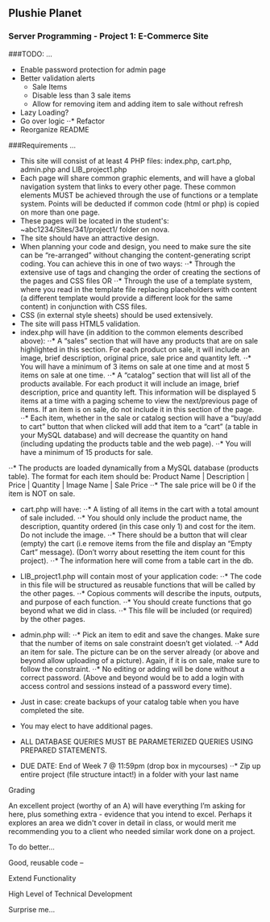 ## Plushie Planet
### Server Programming - Project 1: E-Commerce Site

###TODO:
...
+ Enable password protection for admin page
+ Better validation alerts
  * Sale Items
  * Disable less than 3 sale items
  * Allow for removing item and adding item to sale without refresh
+ Lazy Loading?
+ Go over logic
⋅⋅* Refactor
+ Reorganize README

###Requirements
...
+ This site will consist of at least 4 PHP files: index.php, cart.php, admin.php and LIB_project1.php
+ Each page will share common graphic elements, and will have a global navigation system that links to every other page. These common elements MUST be achieved through the use of functions or a template system. Points will be deducted if common code (html or php) is copied on more than one page.
+ These pages will be located in the student's: ~abc1234/Sites/341/project1/ folder on nova.
+ The site should have an attractive design.
+ When planning your code and design, you need to make sure the site can be “re-arranged” without changing the content-generating script coding. You can achieve this in one of two ways:
⋅⋅* Through the extensive use of
tags and changing the order of creating the sections of the pages and CSS files OR
⋅⋅* Through the use of a template system, where you read in the template file replacing placeholders with content (a different template would provide a different look for the same content) in conjunction with CSS files.
+ CSS (in external style sheets) should be used extensively.
+ The site will pass HTML5 validation.
+ index.php will have (in addition to the common elements described above):
⋅⋅* A “sales” section that will have any products that are on sale highlighted in this section. For each product on sale, it will include an image, brief description, original price, sale price and quantity left.
⋅⋅* You will have a minimum of 3 items on sale at one time and at most 5 items on sale at one time.
⋅⋅* A “catalog” section that will list all of the products available. For each product it will include an image, brief description, price and quantity left. This information will be displayed 5 items at a time with a paging scheme to view the next/previous page of items. If an item is on sale, do not include it in this section of the page.
⋅⋅* Each item, whether in the sale or catalog section will have a “buy/add to cart” button that when clicked will add that item to a “cart” (a table in your MySQL database) and will decrease the quantity on hand (including updating the products table and the web page).
⋅⋅* You will have a minimum of 15 products for sale.

⋅⋅* The products are loaded dynamically from a MySQL database (products table). The format for each item should be:
  Product Name | Description | Price | Quantity | Image Name | Sale Price
⋅⋅* The sale price will be 0 if the item is NOT on sale.
+ cart.php will have:
⋅⋅* A listing of all items in the cart with a total amount of sale included.
⋅⋅* You should only include the product name, the description, quantity ordered (in this case only 1) and cost for the item. Do not include the image.
⋅⋅* There should be a button that will clear (empty) the cart (i.e remove items from the file and display an “Empty Cart” message). (Don’t worry about resetting the item count for this project).
⋅⋅* The information here will come from a table cart in the db.

+ LIB_project1.php will contain most of your application code:
⋅⋅* The code in this file will be structured as reusable functions that will be called by the other pages.
⋅⋅* Copious comments will describe the inputs, outputs, and purpose of each function.
⋅⋅* You should create functions that go beyond what we did in class.
⋅⋅* This file will be included (or required) by the other pages.
+ admin.php will:
⋅⋅* Pick an item to edit and save the changes. Make sure that the number of items on sale constraint doesn’t get violated.
⋅⋅* Add an item for sale. The picture can be on the server already (or above and beyond allow uploading of a picture). Again, if it is on sale, make sure to follow the constraint.
⋅⋅* No editing or adding will be done without a correct password. (Above and beyond would be to add a login with access control and sessions instead of a password every time).
+ Just in case: create backups of your catalog table when you have completed the site.
+ You may elect to have additional pages.
+ ALL DATABASE QUERIES MUST BE PARAMETERIZED QUERIES USING PREPARED STATEMENTS.
+ DUE DATE: End of Week 7 @ 11:59pm (drop box in mycourses)
⋅⋅* Zip up entire project (file structure intact!) in a folder with your last name

Grading

An excellent project (worthy of an A) will have everything I’m asking for here, plus something extra - evidence that you intend to excel. Perhaps it explores an area we didn't cover in detail in class, or would merit me recommending you to a client who needed similar work done on a project.

To do better…

Good, reusable code –

Extend Functionality

High Level of Technical Development

Surprise me…
